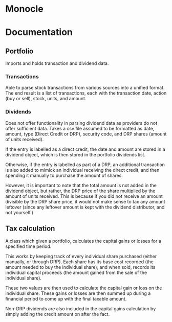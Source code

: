 # Monocle

# Documentation

## Portfolio

Imports and holds transaction and dividend data.

### Transactions

Able to parse stock transactions from various sources into a unified format. The end result is a list of transactions, each with the transaction date, action (buy or sell), stock, units, and amount.

### Dividends

Does not offer functionality in parsing dividend data as providers do not offer sufficient data. Takes a csv file assumed to be formatted as date, amount, type (Direct Credit or DRP), security code, and DRP shares (amount of units received).

If the entry is labelled as a direct credit, the date and amount are stored in a dividend object, which is then stored in the portfolio dividends list.

Otherwise, if the entry is labelled as part of a DRP, an additional transaction is also added to mimick an individual receiving the direct credit, and then spending it manually to purchase the amount of shares.

However, it is important to note that the total amount is not added in the dividend object, but rather, the DRP price of the share multiplied by the amount of units received. This is because if you did not receive an amount divisible by the DRP share price, it would not make sense to tax any amount leftover (since any leftover amount is kept with the dividend distributor, and not yourself.)

## Tax calculation

A class which given a portfolio, calculates the capital gains or losses for a specified time period.

This works by keeping track of every individual share purchased (either manually, or through DRP). Each share has its base cost recorded (the amount needed to buy the individual share), and when sold, records its individual capital proceeds (the amount gained from the sale of the individual share).

These two values are then used to calculate the capital gain or loss on the individual share. These gains or losses are then summed up during a financial period to come up with the final taxable amount.

Non-DRP dividends are also included in the capital gains calculation by simply adding the credit amount on after the fact.
